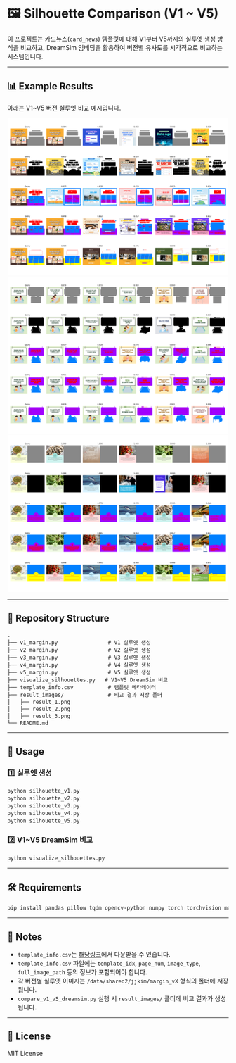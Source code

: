 # 🖼️ Silhouette Comparison (V1 ~ V5)

이 프로젝트는 카드뉴스(`card_news`) 템플릿에 대해 V1부터 V5까지의 실루엣 생성 방식을 비교하고,
DreamSim 임베딩을 활용하여 버전별 유사도를 시각적으로 비교하는 시스템입니다.

---

## 📊 Example Results

아래는 V1~V5 버전 실루엣 비교 예시입니다.

<p align="center">
  <img src="result_images/result_1.png" width="500"><br>
  <img src="result_images/result_2.png" width="500"><br>
  <img src="result_images/result_3.png" width="500"><br>
</p>

---

## 📂 Repository Structure

```
.
├── v1_margin.py                # V1 실루엣 생성
├── v2_margin.py                # V2 실루엣 생성
├── v3_margin.py                # V3 실루엣 생성
├── v4_margin.py                # V4 실루엣 생성
├── v5_margin.py                # V5 실루엣 생성
├── visualize_silhouettes.py   # V1~V5 DreamSim 비교
├── template_info.csv           # 템플릿 메타데이터
├── result_images/              # 비교 결과 저장 폴더
│   ├── result_1.png
│   ├── result_2.png
│   ├── result_3.png
└── README.md
```

---

## 🚀 Usage

### 1️⃣ 실루엣 생성
```bash
python silhouette_v1.py
python silhouette_v2.py
python silhouette_v3.py
python silhouette_v4.py
python silhouette_v5.py
```

### 2️⃣ V1~V5 DreamSim 비교
```bash
python visualize_silhouettes.py
```

---

## 🛠 Requirements

```bash
pip install pandas pillow tqdm opencv-python numpy torch torchvision matplotlib dreamsim
```

---

## 📌 Notes
- `template_info.csv`는 [해당링크]([https://openai.com](https://drive.google.com/file/d/12Tor3BzGhv1Si0LS70YFXCJGzY2K9XVA/view?usp=sharing))에서 다운받을 수 있습니다.
- `template_info.csv` 파일에는 `template_idx`, `page_num`, `image_type`, `full_image_path` 등의 정보가 포함되어야 합니다.
- 각 버전별 실루엣 이미지는 `/data/shared2/jjkim/margin_vX` 형식의 폴더에 저장됩니다.
- `compare_v1_v5_dreamsim.py` 실행 시 `result_images/` 폴더에 비교 결과가 생성됩니다.

---

## 📜 License
MIT License

